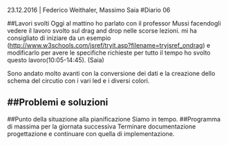 23.12.2016 | Federico Weithaler, Massimo Saia
#Diario 06

##Lavori svolti
Oggi al mattino ho parlato con il professor Mussi facendogli vedere il lavoro svolto sul drag and drop nelle scorse lezioni. mi ha consigliato di iniziare da un esempio (http://www.w3schools.com/jsref/tryit.asp?filename=tryjsref_ondrag) e modificarlo per avere le specifiche richieste per tutto il tempo ho svolto questo lavoro(10:05-14:45). (Saia)

Sono andato molto avanti con la conversione dei dati e la creazione dello schema del circutio con i vari led e i diversi colori.

##Problemi e soluzioni
-

##Punto della situazione alla pianificazione
Siamo in tempo.
##Programma di massima per la giornata successiva
Terminare documentazione progettazione e continuare con quella di implementazione.
